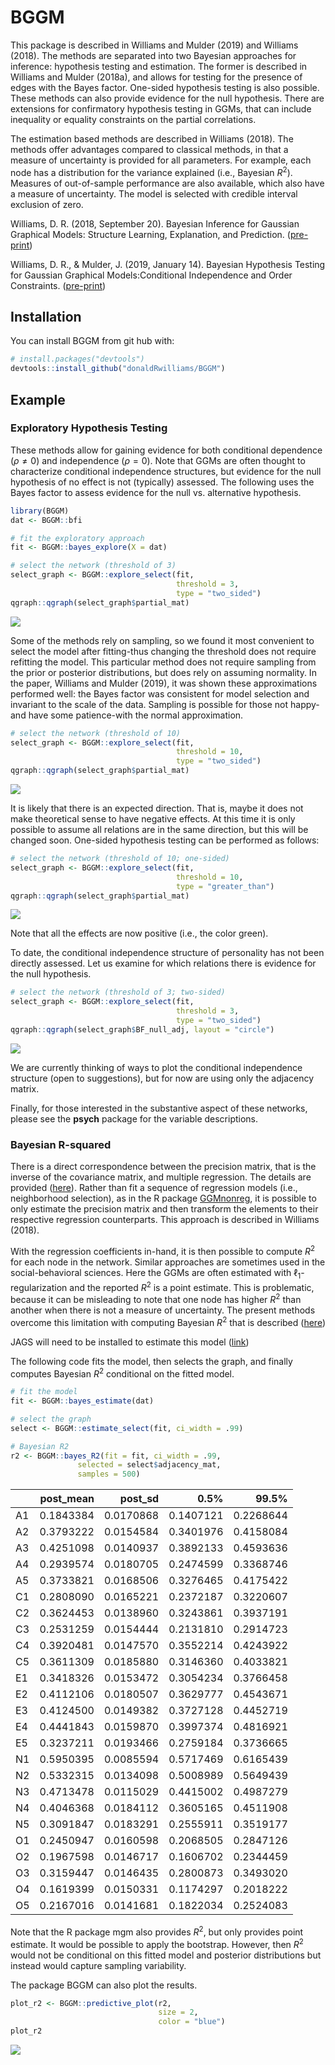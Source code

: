 
<!-- README.md is generated from README.Rmd. Please edit that file -->
BGGM
====

This package is described in Williams and Mulder (2019) and Williams (2018). The methods are separated into two Bayesian approaches for inference: hypothesis testing and estimation. The former is described in Williams and Mulder (2018a), and allows for testing for the presence of edges with the Bayes factor. One-sided hypothesis testing is also possible. These methods can also provide evidence for the null hypothesis. There are extensions for confirmatory hypothesis testing in GGMs, that can include inequality or equality constraints on the partial correlations.

The estimation based methods are described in Williams (2018). The methods offer advantages compared to classical methods, in that a measure of uncertainty is provided for all parameters. For example, each node has a distribution for the variance explained (i.e., Bayesian *R*<sup>2</sup>). Measures of out-of-sample performance are also available, which also have a measure of uncertainty. The model is selected with credible interval exclusion of zero.

Williams, D. R. (2018, September 20). Bayesian Inference for Gaussian Graphical Models: Structure Learning, Explanation, and Prediction. ([pre-print](https://doi.org/10.31234/osf.io/x8dpr))

Williams, D. R., & Mulder, J. (2019, January 14). Bayesian Hypothesis Testing for Gaussian Graphical Models:Conditional Independence and Order Constraints. ([pre-print](https://doi.org/10.31234/osf.io/ypxd8))

Installation
------------

You can install BGGM from git hub with:

``` r
# install.packages("devtools")
devtools::install_github("donaldRwilliams/BGGM")
```

Example
-------

### Exploratory Hypothesis Testing

These methods allow for gaining evidence for both conditional dependence (*ρ* ≠ 0) and independence (*ρ* = 0). Note that GGMs are often thought to characterize conditional independence structures, but evidence for the null hypothesis of no effect is not (typically) assessed. The following uses the Bayes factor to assess evidence for the null vs. alternative hypothesis.

``` r
library(BGGM)
dat <- BGGM::bfi

# fit the exploratory approach
fit <- BGGM::bayes_explore(X = dat)

# select the network (threshold of 3)
select_graph <- BGGM::explore_select(fit, 
                                     threshold = 3, 
                                     type = "two_sided")
qgraph::qgraph(select_graph$partial_mat)
```

![](man/figures/README-example-1.png)

Some of the methods rely on sampling, so we found it most convenient to select the model after fitting-thus changing the threshold does not require refitting the model. This particular method does not require sampling from the prior or posterior distributions, but does rely on assuming normality. In the paper, Williams and Mulder (2019), it was shown these approximations performed well: the Bayes factor was consistent for model selection and invariant to the scale of the data. Sampling is possible for those not happy-and have some patience-with the normal approximation.

``` r
# select the network (threshold of 10)
select_graph <- BGGM::explore_select(fit, 
                                     threshold = 10, 
                                     type = "two_sided")
qgraph::qgraph(select_graph$partial_mat)
```

![](man/figures/README-unnamed-chunk-2-1.png)

It is likely that there is an expected direction. That is, maybe it does not make theoretical sense to have negative effects. At this time it is only possible to assume all relations are in the same direction, but this will be changed soon. One-sided hypothesis testing can be performed as follows:

``` r
# select the network (threshold of 10; one-sided)
select_graph <- BGGM::explore_select(fit, 
                                     threshold = 10, 
                                     type = "greater_than")
qgraph::qgraph(select_graph$partial_mat)
```

![](man/figures/README-unnamed-chunk-3-1.png)

Note that all the effects are now positive (i.e., the color green).

To date, the conditional independence structure of personality has not been directly assessed. Let us examine for which relations there is evidence for the null hypothesis.

``` r
# select the network (threshold of 3; two-sided)
select_graph <- BGGM::explore_select(fit, 
                                     threshold = 3, 
                                     type = "two_sided")
qgraph::qgraph(select_graph$BF_null_adj, layout = "circle")
```

![](man/figures/README-unnamed-chunk-4-1.png)

We are currently thinking of ways to plot the conditional independence structure (open to suggestions), but for now are using only the adjacency matrix.

Finally, for those interested in the substantive aspect of these networks, please see the **psych** package for the variable descriptions.

### Bayesian R-squared

There is a direct correspondence between the precision matrix, that is the inverse of the covariance matrix, and multiple regression. The details are provided ([here](https://donaldrwilliams.github.io/post/2019-10-1-r-markdown/)). Rather than fit a sequence of regression models (i.e., neighborhood selection), as in the R package [GGMnonreg](https://github.com/donaldRwilliams/GGMnonreg), it is possible to only estimate the precision matrix and then transform the elements to their respective regression counterparts. This approach is described in Williams (2018).

With the regression coefficients in-hand, it is then possible to compute *R*<sup>2</sup> for each node in the network. Similar approaches are sometimes used in the social-behavioral sciences. Here the GGMs are often estimated with ℓ<sub>1</sub>-regularization and the reported *R*<sup>2</sup> is a point estimate. This is problematic, because it can be misleading to note that one node has higher *R*<sup>2</sup> than another when there is not a measure of uncertainty. The present methods overcome this limitation with computing Bayesian *R*<sup>2</sup> that is described ([here](http://www.stat.columbia.edu/~gelman/research/unpublished/bayes_R2.pdf))

JAGS will need to be installed to estimate this model ([link](https://sourceforge.net/projects/mcmc-jags/files/))

The following code fits the model, then selects the graph, and finally computes Bayesian *R*<sup>2</sup> conditional on the fitted model.

``` r
# fit the model
fit <- BGGM::bayes_estimate(dat)

# select the graph
select <- BGGM::estimate_select(fit, ci_width = .99)

# Bayesian R2
r2 <- BGGM::bayes_R2(fit = fit, ci_width = .99, 
               selected = select$adjacency_mat, 
               samples = 500)
```

|     |  post\_mean|   post\_sd|       0.5%|      99.5%|
|-----|-----------:|----------:|----------:|----------:|
| A1  |   0.1843384|  0.0170868|  0.1407121|  0.2268644|
| A2  |   0.3793222|  0.0154584|  0.3401976|  0.4158084|
| A3  |   0.4251098|  0.0140937|  0.3892133|  0.4593636|
| A4  |   0.2939574|  0.0180705|  0.2474599|  0.3368746|
| A5  |   0.3733821|  0.0168506|  0.3276465|  0.4175422|
| C1  |   0.2808090|  0.0165221|  0.2372187|  0.3220607|
| C2  |   0.3624453|  0.0138960|  0.3243861|  0.3937191|
| C3  |   0.2531259|  0.0154444|  0.2131810|  0.2914723|
| C4  |   0.3920481|  0.0147570|  0.3552214|  0.4243922|
| C5  |   0.3611309|  0.0185880|  0.3146360|  0.4033821|
| E1  |   0.3418326|  0.0153472|  0.3054234|  0.3766458|
| E2  |   0.4112106|  0.0180507|  0.3629777|  0.4543671|
| E3  |   0.4124500|  0.0149382|  0.3727128|  0.4452719|
| E4  |   0.4441843|  0.0159870|  0.3997374|  0.4816921|
| E5  |   0.3237211|  0.0193466|  0.2759184|  0.3736665|
| N1  |   0.5950395|  0.0085594|  0.5717469|  0.6165439|
| N2  |   0.5332315|  0.0134098|  0.5008989|  0.5649439|
| N3  |   0.4713478|  0.0115029|  0.4415002|  0.4987279|
| N4  |   0.4046368|  0.0184112|  0.3605165|  0.4511908|
| N5  |   0.3091847|  0.0183291|  0.2555911|  0.3519177|
| O1  |   0.2450947|  0.0160598|  0.2068505|  0.2847126|
| O2  |   0.1967598|  0.0146717|  0.1606702|  0.2344459|
| O3  |   0.3159447|  0.0146435|  0.2800873|  0.3493020|
| O4  |   0.1619399|  0.0150331|  0.1174297|  0.2018222|
| O5  |   0.2167016|  0.0141681|  0.1822034|  0.2524083|

Note that the R package mgm also provides *R*<sup>2</sup>, but only provides point estimate. It would be possible to apply the bootstrap. However, then *R*<sup>2</sup> would not be conditional on this fitted model and posterior distributions but instead would capture sampling variability.

The package BGGM can also plot the results.

``` r
plot_r2 <- BGGM::predictive_plot(r2, 
                                 size = 2, 
                                 color = "blue")
plot_r2
```

![](man/figures/README-unnamed-chunk-7-1.png)
